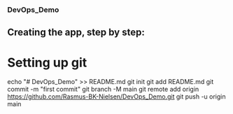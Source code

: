 ### DevOps_Demo

## Creating the app, step by step:
# Setting up git
echo "# DevOps_Demo" >> README.md
git init
git add README.md
git commit -m "first commit"
git branch -M main
git remote add origin https://github.com/Rasmus-BK-Nielsen/DevOps_Demo.git
git push -u origin main